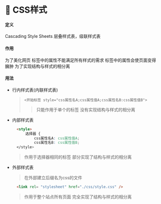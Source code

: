 # 🌈 CSS样式

#### 定义

Cascading Style Sheets 层叠样式表，级联样式表

#### 作用

为了美化网页
标签中的属性不能满足所有样式的需求
标签中的属性会使页面变得臃肿
为了实现结构与样式的相分离

#### 用法

- 行内样式表(内联样式表)
  > `<开始标签 style="css属性名A;css属性值A;css属性名B:css属性值B">`
  >> 只能作用于单个的标签
     没有实现结构与样式的相分离
- 内部样式表

  ```html
    <style>
        选择器 {
            css属性名A: css属性值A;
            css属性名B: css属性值B;
    </style>
   ```

   > 作用于选择器相同的标签
     部分实现了结构与样式的相分离

- 外部样式表
  > 在外部建立后缀名为css的文件

  ```html
    <link rel= "stylesheet" href="./css/style.css" /> 
  ```

  > 作用于整个站点所有页面
    完全实现了结构与样式的相分离
